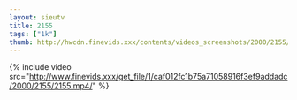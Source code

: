 ```yaml
--- 
layout: sieutv
title: 2155
tags: ["1k"]
thumb: http://hwcdn.finevids.xxx/contents/videos_screenshots/2000/2155/preview.mp4.jpg
---
```

{% include video src="http://www.finevids.xxx/get_file/1/caf012fc1b75a71058916f3ef9addadc/2000/2155/2155.mp4/" %} 
